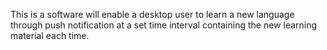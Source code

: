 This is a software  will enable a desktop user to learn a new language through push notification at a set time interval containing the new learning material each time.
